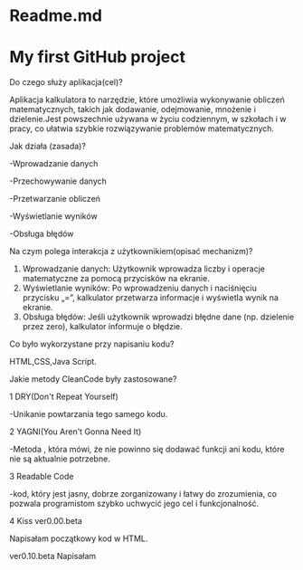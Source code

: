 # Readme.md
# My first GitHub project
Do czego służy aplikacja(cel)?

Aplikacja kalkulatora to narzędzie, które umożliwia wykonywanie obliczeń matematycznych, takich jak dodawanie, odejmowanie, mnożenie i dzielenie.Jest powszechnie używana w życiu codziennym, w szkołach i w pracy, co ułatwia szybkie rozwiązywanie problemów matematycznych.

Jak działa (zasada)?

-Wprowadzanie danych

-Przechowywanie danych

-Przetwarzanie obliczeń

-Wyświetlanie wyników

-Obsługa błędów

Na czym polega interakcja z użytkownikiem(opisać mechanizm)?

1. Wprowadzanie danych: Użytkownik wprowadza liczby i operacje matematyczne za pomocą przycisków na ekranie. 
2. Wyświetlanie wyników: Po wprowadzeniu danych i naciśnięciu przycisku „=”, kalkulator przetwarza informacje i wyświetla wynik na ekranie.
3. Obsługa błędów: Jeśli użytkownik wprowadzi błędne dane (np. dzielenie przez zero), kalkulator informuje o błędzie.

Co było wykorzystane przy napisaniu kodu?

HTML,CSS,Java Script.

Jakie metody CleanCode były zastosowane?

1 DRY(Don't Repeat Yourself)

-Unikanie powtarzania tego samego kodu.

2 YAGNI(You Aren't Gonna Need It)

-Metoda , która mówi, że nie powinno się dodawać funkcji ani kodu, które nie są aktualnie potrzebne. 

3 Readable Code

-kod, który jest jasny, dobrze zorganizowany i łatwy do zrozumienia, co pozwala programistom szybko uchwycić jego cel i funkcjonalność.

4 Kiss
ver0.00.beta

Napisałam początkowy kod w HTML.

ver0.10.beta
Napisałam 

